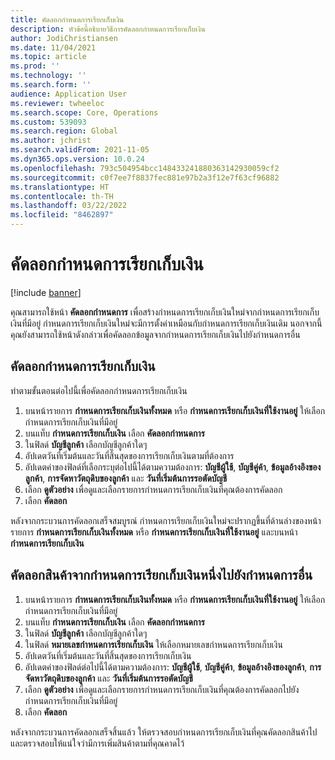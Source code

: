 ```yaml
---
title: คัดลอกกำหนดการเรียกเก็บเงิน
description: หัวข้อนี้อธิบายวิธีการคัดลอกกำหนดการเรียกเก็บเงิน
author: JodiChristiansen
ms.date: 11/04/2021
ms.topic: article
ms.prod: ''
ms.technology: ''
ms.search.form: ''
audience: Application User
ms.reviewer: twheeloc
ms.search.scope: Core, Operations
ms.custom: 539093
ms.search.region: Global
ms.author: jchrist
ms.search.validFrom: 2021-11-05
ms.dyn365.ops.version: 10.0.24
ms.openlocfilehash: 793c504954bcc148433241880363142930059cf2
ms.sourcegitcommit: c0f7ee7f8837fec881e97b2a3f12e7f63cf96882
ms.translationtype: HT
ms.contentlocale: th-TH
ms.lasthandoff: 03/22/2022
ms.locfileid: "8462897"
---
```

# <a name="copy-a-billing-schedule"></a>คัดลอกกำหนดการเรียกเก็บเงิน

[!include [banner](../includes/banner.md)]

คุณสามารถใช้หน้า **คัดลอกกำหนดการ** เพื่อสร้างกำหนดการเรียกเก็บเงินใหม่จากกำหนดการเรียกเก็บเงินที่มีอยู่ กำหนดการเรียกเก็บเงินใหม่จะมีการตั้งค่าเหมือนกับกำหนดการเรียกเก็บเงินเดิม นอกจากนี้คุณยังสามารถใช้หน้าดังกล่าวเพื่อคัดลอกข้อมูลจากกำหนดการเรียกเก็บเงินไปยังกำหนดการอื่น

## <a name="copy-a-billing-schedule"></a>คัดลอกกำหนดการเรียกเก็บเงิน

ทำตามขั้นตอนต่อไปนี้เพื่อคัดลอกกำหนดการเรียกเก็บเงิน

1. บนหน้ารายการ **กำหนดการเรียกเก็บเงินทั้งหมด** หรือ **กำหนดการเรียกเก็บเงินที่ใช้งานอยู่** ให้เลือกกำหนดการเรียกเก็บเงินที่มีอยู่
2. บนแท็บ **กำหนดการเรียกเก็บเงิน** เลือก **คัดลอกกำหนดการ**
3. ในฟิลด์ **บัญชีลูกค้า** เลือกบัญชีลูกค้าใดๆ
4. อัปเดตวันที่เริ่มต้นและวันที่สิ้นสุดของการเรียกเก็บเงินตามที่ต้องการ
5. อัปเดตค่าของฟิลด์ที่เลือกระบุต่อไปนี้ได้ตามความต้องการ: **บัญชีผู้ใช้**, **บัญชีคู่ค้า**, **ข้อมูลอ้างอิงของลูกค้า**, **การจัดหาวัตถุดิบของลูกค้า** และ **วันที่เริ่มต้นการรอตัดบัญชี**
6. เลือก **ดูตัวอย่าง** เพื่อดูและเลือกรายการกำหนดการเรียกเก็บเงินที่คุณต้องการคัดลอก
7. เลือก **คัดลอก**

หลังจากกระบวนการคัดลอกเสร็จสมบูรณ์ กำหนดการเรียกเก็บเงินใหม่จะปรากฏขึ้นที่ด้านล่างของหน้ารายการ **กำหนดการเรียกเก็บเงินทั้งหมด** หรือ **กำหนดการเรียกเก็บเงินที่ใช้งานอยู่** และบนหน้า **กำหนดการเรียกเก็บเงิน**

## <a name="copy-items-from-one-billing-schedule-to-another"></a>คัดลอกสินค้าจากกำหนดการเรียกเก็บเงินหนึ่งไปยังกำหนดการอื่น

1. บนหน้ารายการ **กำหนดการเรียกเก็บเงินทั้งหมด** หรือ **กำหนดการเรียกเก็บเงินที่ใช้งานอยู่** ให้เลือกกำหนดการเรียกเก็บเงินที่มีอยู่
2. บนแท็บ **กำหนดการเรียกเก็บเงิน** เลือก **คัดลอกกำหนดการ**
3. ในฟิลด์ **บัญชีลูกค้า** เลือกบัญชีลูกค้าใดๆ
4. ในฟิลด์ **หมายเลขกำหนดการเรียกเก็บเงิน** ให้เลือกหมายเลขกำหนดการเรียกเก็บเงิน
4. อัปเดตวันที่เริ่มต้นและวันที่สิ้นสุดของการเรียกเก็บเงิน
5. อัปเดตค่าของฟิลด์ต่อไปนี้ได้ตามความต้องการ: **บัญชีผู้ใช้**, **บัญชีคู่ค้า**, **ข้อมูลอ้างอิงของลูกค้า**, **การจัดหาวัตถุดิบของลูกค้า** และ **วันที่เริ่มต้นการรอตัดบัญชี**
6. เลือก **ดูตัวอย่าง** เพื่อดูและเลือกรายการกำหนดการเรียกเก็บเงินที่คุณต้องการคัดลอกไปยังกำหนดการเรียกเก็บเงินที่มีอยู่
7. เลือก **คัดลอก**

หลังจากกระบวนการคัดลอกเสร็จสิ้นแล้ว ให้ตรวจสอบกำหนดการเรียกเก็บเงินที่คุณคัดลอกสินค้าไป และตรวจสอบให้แน่ใจว่ามีการเพิ่มสินค้าตามที่คุณคาดไว้

<!--## Additional resources-->
